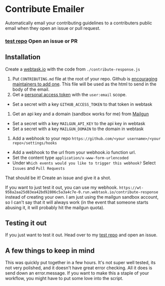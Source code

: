 # Contribute Emailer
Automatically email your contributing guidelines to a contributers public email when they open an issue or pull request.

### [test repo](https://github.com/ericwooley/webtask-test) Open an issue or PR

## Installation
Create a [webtask.io](webtask.io) with the code from `./contribute-response.js`

1. Put `CONTRIBUTING.md` file at the root of your repo. Github is [encouraging maintainers to add one](https://github.com/blog/1184-contributing-guidelines). This file will be used as the html to send in the body of the email.
1. Get a [personal access token](https://github.com/settings/tokens/) with the `user:email` scope.
  * Set a secret with a key `GITHUB_ACCESS_TOKEN` to that token in webtask
1. Get an api key and a domain (sandbox works for me) from [Mailgun](https://app.mailgun.com)
  * Set a secret with a key `MAILGUN_API_KEY` to the api key in webtask
  * Set a secret with a key `MAILGUN_DOMAIN` to the domain in webtask
1. Add a webhook to your repo `https://github.com/<your username>/<your repo>/settings/hooks`
  * Add a webhook to the url from your webhook.io function url.
  * Set the content type `application/x-www-form-urlencoded`
  * Under `Which events would you like to trigger this webhook?` Select `Issues` and `Pull Requests`
  
That should be it! Create an issue and give it a shot.

If you want to just test it out, you can use my webhook. `https://wt-958a2aa25d83ea42bd92806c5a3a4c7e-0.run.webtask.io/contribute-response` instead of creating your own. I am just using the mailgun sandbox account, so I can't say that it will always work (in the event that someone starts abusing it, it will probably hit the mailgun quota). 


## Testing it out
If you just want to test it out. Head over to my [test repo](https://github.com/ericwooley/webtask-test) and open an issue.

## A few things to keep in mind
This was quickly put together in a few hours. It's not super well tested, its not very polished, and it doesn't have great error checking. All it does is send down an error.message. If you want to make this a staple of your workflow, you might have to put some love into the script.
